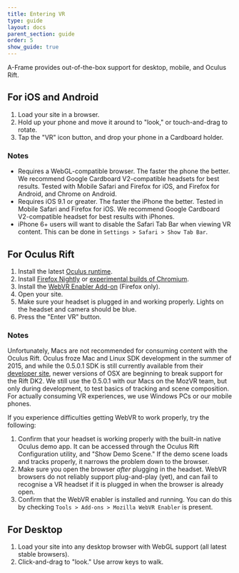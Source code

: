 ```yaml
---
title: Entering VR
type: guide
layout: docs
parent_section: guide
order: 5
show_guide: true
---
```


A-Frame provides out-of-the-box support for desktop, mobile, and Oculus Rift.

## For iOS and Android

1. Load your site in a browser.
2. Hold up your phone and move it around to "look," or touch-and-drag to rotate.
3. Tap the "VR" icon button, and drop your phone in a Cardboard holder.

### Notes

* Requires a WebGL-compatible browser. The faster the phone the better. We recommend Google Cardboard V2-compatible headsets for best results. Tested with Mobile Safari and Firefox for iOS, and Firefox for Android, and Chrome on Android.
* Requires iOS 9.1 or greater. The faster the iPhone the better. Tested in Mobile Safari and Firefox for iOS. We recommend Google Cardboard V2-compatible headset for best results with iPhones.
* iPhone 6+ users will want to disable the Safari Tab Bar when viewing VR content.  This can be done in `Settings > Safari > Show Tab Bar`.

## For Oculus Rift

1. Install the latest [Oculus runtime](https://developer.oculus.com/downloads/).
2. Install [Firefox Nightly](https://nightly.mozilla.org/) or [experimental builds of Chromium](https://drive.google.com/folderview?id=0BzudLt22BqGRbW9WTHMtOWMzNjQ&usp=sharing#list).
3. Install the [WebVR Enabler Add-on](https://addons.mozilla.org/en-US/firefox/addon/mozilla-webvr-enabler/) (Firefox only).
4. Open your site.
5. Make sure your headset is plugged in and working properly. Lights on the headset and camera should be blue.
6. Press the "Enter VR" button.

### Notes

Unfortunately, Macs are not recommended for consuming content with the Oculus Rift. Oculus froze Mac and Linux SDK development in the summer of 2015, and while the 0.5.0.1 SDK is still currently available from their [developer site](https://developer.oculus.com/downloads/), newer versions of OSX are beginning to break support for the Rift DK2. We still use the 0.5.0.1 with our Macs on the MozVR team, but only during development, to test basics of tracking and scene composition. For actually consuming VR experiences, we use Windows PCs or our mobile phones.

If you experience difficulties getting WebVR to work properly, try the following:

1. Confirm that your headset is working properly with the built-in native Oculus demo app. It can be accessed through the Oculus Rift Configuration utility, and "Show Demo Scene." If the demo scene loads and tracks properly, it narrows the problem down to the browser.
2. Make sure you open the browser _after_ plugging in the headset. WebVR browsers do not reliably support plug-and-play (yet), and can fail to recognise a VR headset if it is plugged in when the browser is already open.
3. Confirm that the WebVR enabler is installed and running. You can do this by checking `Tools > Add-ons > Mozilla WebVR Enabler` is present.

## For Desktop

1. Load your site into any desktop browser with WebGL support (all latest stable browsers).
2. Click-and-drag to "look." Use arrow keys to walk.
